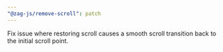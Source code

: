 ```yaml
---
"@zag-js/remove-scroll": patch
---
```


Fix issue where restoring scroll causes a smooth scroll transition back to the initial scroll point.

